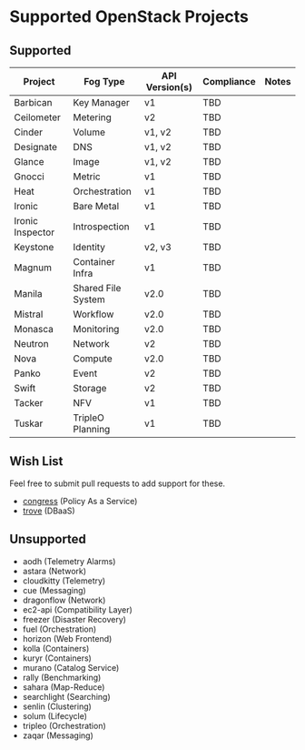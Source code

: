 # Supported OpenStack Projects

## Supported

| Project          | Fog Type           | API Version(s) | Compliance | Notes |
|------------------|--------------------|----------------|------------|-------|
| Barbican         | Key Manager        | v1             | TBD        |       |
| Ceilometer       | Metering           | v2             | TBD        |       |
| Cinder           | Volume             | v1, v2         | TBD        |       |
| Designate        | DNS                | v1, v2         | TBD        |       |
| Glance           | Image              | v1, v2         | TBD        |       |
| Gnocci           | Metric             | v1             | TBD        |       |
| Heat             | Orchestration      | v1             | TBD        |       |
| Ironic           | Bare Metal         | v1             | TBD        |       |
| Ironic Inspector | Introspection      | v1             | TBD        |       |
| Keystone         | Identity           | v2, v3         | TBD        |       |
| Magnum           | Container Infra    | v1             | TBD        |       |
| Manila           | Shared File System | v2.0           | TBD        |       |
| Mistral          | Workflow           | v2.0           | TBD        |       |
| Monasca          | Monitoring         | v2.0           | TBD        |       |
| Neutron          | Network            | v2             | TBD        |       |
| Nova             | Compute            | v2.0           | TBD        |       |
| Panko            | Event              | v2             | TBD        |       |
| Swift            | Storage            | v2             | TBD        |       |
| Tacker           | NFV                | v1             | TBD        |       |
| Tuskar           | TripleO Planning   | v1             | TBD        |       |

## Wish List

Feel free to submit pull requests to add support for these.

* [congress](https://wiki.openstack.org/wiki/Congress) (Policy As a Service)
* [trove](https://wiki.openstack.org/wiki/Trove) (DBaaS)

## Unsupported

* aodh (Telemetry Alarms)
* astara (Network)
* cloudkitty (Telemetry)
* cue (Messaging)
* dragonflow (Network)
* ec2-api (Compatibility Layer)
* freezer (Disaster Recovery)
* fuel (Orchestration)
* horizon (Web Frontend)
* kolla (Containers)
* kuryr (Containers)
* murano (Catalog Service)
* rally (Benchmarking)
* sahara (Map-Reduce)
* searchlight (Searching)
* senlin (Clustering)
* solum (Lifecycle)
* tripleo (Orchestration)
* zaqar (Messaging)

